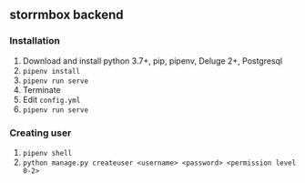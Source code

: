 ## storrmbox backend
### Installation
1. Download and install python 3.7+, pip, pipenv, Deluge 2+, Postgresql
2. `pipenv install`
3. `pipenv run serve`
4. Terminate
5. Edit `config.yml`
6. `pipenv run serve`

### Creating user
1. `pipenv shell`
2. `python manage.py createuser <username> <password> <permission level 0-2>`
